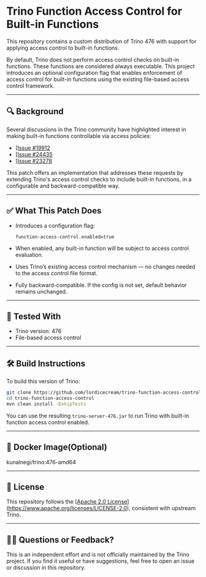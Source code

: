 # Trino Function Access Control for Built-in Functions

This repository contains a custom distribution of Trino 476 with support for applying access control to built-in functions.

By default, Trino does not perform access control checks on built-in functions. These functions are considered always executable. This project introduces an optional configuration flag that enables enforcement of access control for built-in functions using the existing file-based access control framework.

---

## 🔍 Background

Several discussions in the Trino community have highlighted interest in making built-in functions controllable via access policies:

* [[Issue #19912](https://github.com/trinodb/trino/issues/19912)
* [[Issue #24435](https://github.com/trinodb/trino/issues/24435)
* [[Issue #23278](https://github.com/trinodb/trino/issues/23278)

This patch offers an implementation that addresses these requests by extending Trino's access control checks to include built-in functions, in a configurable and backward-compatible way.

---

## ✅ What This Patch Does

* Introduces a configuration flag:

  ```
  function-access-control.enabled=true
  ```

* When enabled, any built-in function will be subject to access control evaluation.

* Uses Trino’s existing access control mechanism — no changes needed to the access control file format.

* Fully backward-compatible. If the config is not set, default behavior remains unchanged.

---

## 🧪 Tested With

* Trino version: 476
* File-based access control

---

## 🛠 Build Instructions

To build this version of Trino:

```bash
git clone https://github.com/lordicecream/trino-function-access-control.git
cd trino-function-access-control
mvn clean install -DskipTests
```

You can use the resulting `trino-server-476.jar` to run Trino with built-in function access control enabled.

---

## 📆 Docker Image(Optional)

kunalnegi/trino:476-amd64

---

## 📄 License

This repository follows the [[Apache 2.0 License](https://www.apache.org/licenses/LICENSE-2.0)](https://www.apache.org/licenses/LICENSE-2.0), consistent with upstream Trino.

---

## 🙋‍♂️ Questions or Feedback?

This is an independent effort and is not officially maintained by the Trino project. If you find it useful or have suggestions, feel free to open an issue or discussion in this repository.
